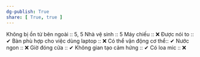 ```yaml
---
dg-publish: True
share: [ True, true ]
---
```

Không bị ồn từ bên ngoài :: 5, 5
Nhà vệ sinh :: 5
Máy chiếu :: ❌
Được nói to :: ✔
Bàn phù hợp cho việc dùng laptop :: ❌
Có thể vận động cơ thể:: ✔
Nước ngon :: ❌
Giờ đóng cửa :: ✔
Không gian tạo cảm hứng :: ✔
Có loa mic :: ❌